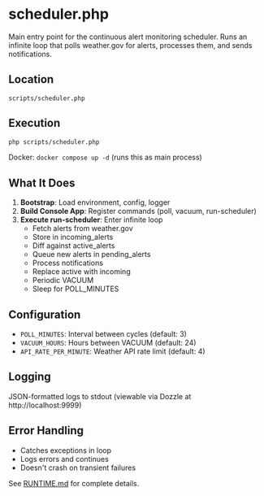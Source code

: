 # scheduler.php

Main entry point for the continuous alert monitoring scheduler. Runs an infinite loop that polls weather.gov for alerts, processes them, and sends notifications.

## Location
`scripts/scheduler.php`

## Execution
```sh
php scripts/scheduler.php
```

Docker: `docker compose up -d` (runs this as main process)

## What It Does

1. **Bootstrap**: Load environment, config, logger
2. **Build Console App**: Register commands (poll, vacuum, run-scheduler)
3. **Execute run-scheduler**: Enter infinite loop
   - Fetch alerts from weather.gov
   - Store in incoming_alerts
   - Diff against active_alerts
   - Queue new alerts in pending_alerts
   - Process notifications
   - Replace active with incoming
   - Periodic VACUUM
   - Sleep for POLL_MINUTES

## Configuration
- `POLL_MINUTES`: Interval between cycles (default: 3)
- `VACUUM_HOURS`: Hours between VACUUM (default: 24)
- `API_RATE_PER_MINUTE`: Weather API rate limit (default: 4)

## Logging
JSON-formatted logs to stdout (viewable via Dozzle at http://localhost:9999)

## Error Handling
- Catches exceptions in loop
- Logs errors and continues
- Doesn't crash on transient failures

See [RUNTIME.md](../overview/RUNTIME.md) for complete details.
